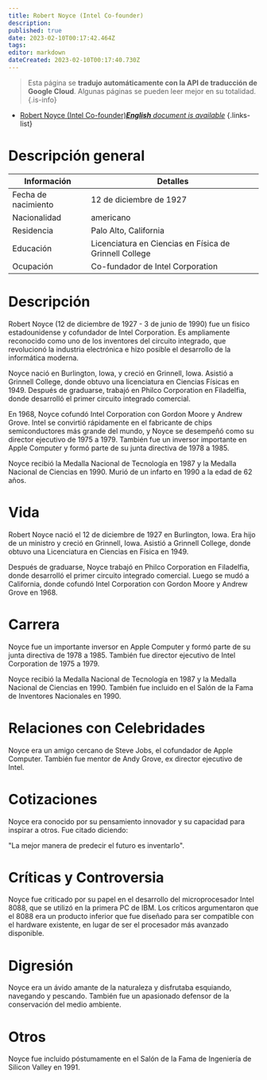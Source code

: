 ```yaml
---
title: Robert Noyce (Intel Co-founder)
description: 
published: true
date: 2023-02-10T00:17:42.464Z
tags: 
editor: markdown
dateCreated: 2023-02-10T00:17:40.730Z
---
```


> Esta página se **tradujo automáticamente con la API de traducción de Google Cloud**.
Algunas páginas se pueden leer mejor en su totalidad.{.is-info}



- [Robert Noyce (Intel Co-founder)***English** document is available*](/en/Knowledge-base/Dictionary/Person/robert-noyce-intel-co-founder)
{.links-list}


# Descripción general

| Información | Detalles |
| ---------- | ------- |
| Fecha de nacimiento | 12 de diciembre de 1927 |
| Nacionalidad | americano |
| Residencia | Palo Alto, California |
| Educación | Licenciatura en Ciencias en Física de Grinnell College |
| Ocupación | Co-fundador de Intel Corporation |

# Descripción

Robert Noyce (12 de diciembre de 1927 - 3 de junio de 1990) fue un físico estadounidense y cofundador de Intel Corporation. Es ampliamente reconocido como uno de los inventores del circuito integrado, que revolucionó la industria electrónica e hizo posible el desarrollo de la informática moderna.

Noyce nació en Burlington, Iowa, y creció en Grinnell, Iowa. Asistió a Grinnell College, donde obtuvo una licenciatura en Ciencias Físicas en 1949. Después de graduarse, trabajó en Philco Corporation en Filadelfia, donde desarrolló el primer circuito integrado comercial.

En 1968, Noyce cofundó Intel Corporation con Gordon Moore y Andrew Grove. Intel se convirtió rápidamente en el fabricante de chips semiconductores más grande del mundo, y Noyce se desempeñó como su director ejecutivo de 1975 a 1979. También fue un inversor importante en Apple Computer y formó parte de su junta directiva de 1978 a 1985.

Noyce recibió la Medalla Nacional de Tecnología en 1987 y la Medalla Nacional de Ciencias en 1990. Murió de un infarto en 1990 a la edad de 62 años.

# Vida

Robert Noyce nació el 12 de diciembre de 1927 en Burlington, Iowa. Era hijo de un ministro y creció en Grinnell, Iowa. Asistió a Grinnell College, donde obtuvo una Licenciatura en Ciencias en Física en 1949.

Después de graduarse, Noyce trabajó en Philco Corporation en Filadelfia, donde desarrolló el primer circuito integrado comercial. Luego se mudó a California, donde cofundó Intel Corporation con Gordon Moore y Andrew Grove en 1968.

# Carrera

Noyce fue un importante inversor en Apple Computer y formó parte de su junta directiva de 1978 a 1985. También fue director ejecutivo de Intel Corporation de 1975 a 1979.

Noyce recibió la Medalla Nacional de Tecnología en 1987 y la Medalla Nacional de Ciencias en 1990. También fue incluido en el Salón de la Fama de Inventores Nacionales en 1990.

# Relaciones con Celebridades

Noyce era un amigo cercano de Steve Jobs, el cofundador de Apple Computer. También fue mentor de Andy Grove, ex director ejecutivo de Intel.

# Cotizaciones

Noyce era conocido por su pensamiento innovador y su capacidad para inspirar a otros. Fue citado diciendo:

"La mejor manera de predecir el futuro es inventarlo".

# Críticas y Controversia

Noyce fue criticado por su papel en el desarrollo del microprocesador Intel 8088, que se utilizó en la primera PC de IBM. Los críticos argumentaron que el 8088 era un producto inferior que fue diseñado para ser compatible con el hardware existente, en lugar de ser el procesador más avanzado disponible.

# Digresión

Noyce era un ávido amante de la naturaleza y disfrutaba esquiando, navegando y pescando. También fue un apasionado defensor de la conservación del medio ambiente.

# Otros

Noyce fue incluido póstumamente en el Salón de la Fama de Ingeniería de Silicon Valley en 1991.